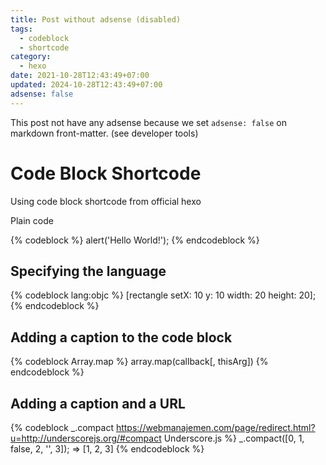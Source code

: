 ```yaml
---
title: Post without adsense (disabled)
tags:
  - codeblock
  - shortcode
category:
  - hexo
date: 2021-10-28T12:43:49+07:00
updated: 2024-10-28T12:43:49+07:00
adsense: false
---
```


This post not have any adsense because we set `adsense: false` on markdown front-matter. (see developer tools)

# Code Block Shortcode
Using code block shortcode from official hexo

Plain code

{% codeblock %}
alert('Hello World!');
{% endcodeblock %}

## Specifying the language

{% codeblock lang:objc %}
[rectangle setX: 10 y: 10 width: 20 height: 20];
{% endcodeblock %}

## Adding a caption to the code block

{% codeblock Array.map %}
array.map(callback[, thisArg])
{% endcodeblock %}

## Adding a caption and a URL

{% codeblock _.compact https://webmanajemen.com/page/redirect.html?u=http://underscorejs.org/#compact Underscore.js %}
_.compact([0, 1, false, 2, '', 3]);
=> [1, 2, 3]
{% endcodeblock %}